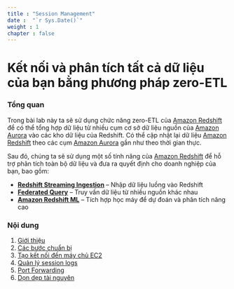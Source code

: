 ```yaml
---
title : "Session Management"
date :  "`r Sys.Date()`" 
weight : 1 
chapter : false
---
```

# Kết nối và phân tích tất cả dữ liệu của bạn bằng phương pháp zero-ETL

### Tổng quan

 Trong bài lab này ta sẽ sử dụng chức năng zero-ETL của [Amazon Redshift](https://aws.amazon.com/redshift/) để có thể tổng hợp dữ liệu từ nhiều cụm cơ sở dữ liệu nguồn của [Amazon Aurora](https://aws.amazon.com/rds/aurora/) vào các kho dữ liệu của Redshift. Có thể cập nhật lại dữ liệu [Amazon Redshift](https://aws.amazon.com/redshift/) theo các cụm [Amazon Aurora](https://aws.amazon.com/rds/aurora/) gần như theo thời gian thực.

Sau đó, chúng ta sẽ sử dụng một số tính năng của [Amazon Redshift](https://aws.amazon.com/redshift/) để hỗ trợ phân tích toàn bộ dữ liệu và đưa ra quyết định cho doanh nghiệp của bạn, bao gồm:

- [**Redshift Streaming Ingestion**](https://catalog.us-east-1.prod.workshops.aws/workshops/428641a0-1414-4fb7-8de6-a38c053ee19e/en-US/02streaming) – Nhập dữ liệu luồng vào Redshift  
- [**Federated Query**](https://catalog.us-east-1.prod.workshops.aws/workshops/428641a0-1414-4fb7-8de6-a38c053ee19e/en-US/03federated) – Truy vấn dữ liệu từ nhiều nguồn khác nhau  
- [**Amazon Redshift ML**](https://catalog.us-east-1.prod.workshops.aws/workshops/428641a0-1414-4fb7-8de6-a38c053ee19e/en-US/04redshiftml/02rml) – Tích hợp học máy để dự đoán và phân tích nâng cao  

### Nội dung

 1. [Giới thiệu](1-introduce/)
 2. [Các bước chuẩn bị](2-Prerequiste/)
 3. [Tạo kết nối đến máy chủ EC2](3-Accessibilitytoinstance/)
 4. [Quản lý session logs](4-s3log/)
 5. [Port Forwarding](5-Portfwd/)
 6. [Dọn dẹp tài nguyên](6-cleanup/)

